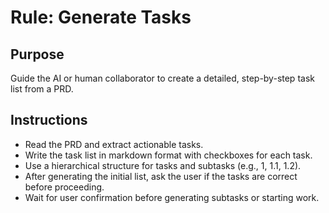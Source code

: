 # Rule: Generate Tasks

## Purpose
Guide the AI or human collaborator to create a detailed, step-by-step task list from a PRD.

## Instructions
- Read the PRD and extract actionable tasks.
- Write the task list in markdown format with checkboxes for each task.
- Use a hierarchical structure for tasks and subtasks (e.g., 1, 1.1, 1.2).
- After generating the initial list, ask the user if the tasks are correct before proceeding.
- Wait for user confirmation before generating subtasks or starting work. 
